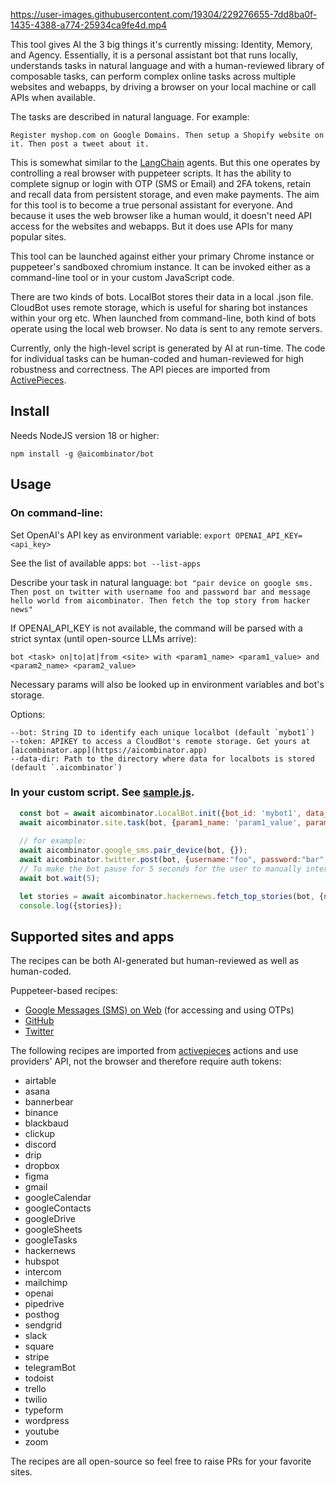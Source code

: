 

https://user-images.githubusercontent.com/19304/229276655-7dd8ba0f-1435-4388-a774-25934ca9fe4d.mp4



This tool gives AI the 3 big things it's currently missing: Identity, Memory, and Agency. Essentially, it is a personal assistant bot that runs locally, understands tasks in natural language and with a human-reviewed library of composable tasks, can perform complex online tasks across multiple websites and webapps, by driving a browser on your local machine or call APIs when available.

The tasks are described in natural language. For example: 

`Register myshop.com on Google Domains. Then setup a Shopify website on it. Then post a tweet about it.` 

This is somewhat similar to the [LangChain](https://langchain.com/) agents. But this one operates by controlling a real browser with puppeteer scripts. It has the ability to complete signup or login with OTP (SMS or Email) and 2FA tokens, retain and recall data from persistent storage, and even make payments. The aim for this tool is to become a true personal assistant for everyone. And because it uses the web browser like a human would, it doesn't need API access for the websites and webapps. But it does use APIs for many popular sites.

This tool can be launched against either your primary Chrome instance or puppeteer's sandboxed chromium instance. It can be invoked either as a command-line tool or in your custom JavaScript code.

There are two kinds of bots. LocalBot stores their data in a local .json file. CloudBot uses remote storage, which is useful for sharing bot instances within your org etc. When launched from command-line, both kind of bots operate using the local web browser. No data is sent to any remote servers.

Currently, only the high-level script is generated by AI at run-time. The code for individual tasks can be human-coded and human-reviewed for high robustness and correctness. The API pieces are imported from [ActivePieces](https://github.com/activepieces/activepieces).

## Install

Needs NodeJS version 18 or higher:

`npm install -g @aicombinator/bot`

## Usage

### On command-line:

Set OpenAI's API key as environment variable:
`export OPENAI_API_KEY=<api_key>`

See the list of available apps:
`bot --list-apps`

Describe your task in natural language:
`bot "pair device on google sms. Then post on twitter with username foo and password bar and message hello world from aicombinator. Then fetch the top story from hacker news"`

If OPENAI_API_KEY is not available, the command will be parsed with a strict syntax (until open-source LLMs arrive):

`bot <task> on|to|at|from <site> with <param1_name> <param1_value> and <param2_name> <param2_value>`

Necessary params will also be looked up in environment variables and bot's storage.

Options:
```
--bot: String ID to identify each unique localbot (default `mybot1`)
--token: APIKEY to access a CloudBot's remote storage. Get yours at [aicombinator.app](https://aicombinator.app)
--data-dir: Path to the directory where data for localbots is stored (default `.aicombinator`)
```

### In your custom script. See [sample.js](sample.js).

```js
  const bot = await aicombinator.LocalBot.init({bot_id: 'mybot1', data_dir: null});
  await aicombinator.site.task(bot, {param1_name: 'param1_value', param2_name: 'param2_value'})
  
  // for example:
  await aicombinator.google_sms.pair_device(bot, {});
  await aicombinator.twitter.post(bot, {username:"foo", password:"bar", message: 'Hello world from aicombinator'});
  // To make the bot pause for 5 seconds for the user to manually intervene (for eg: solving captcha):
  await bot.wait(5);

  let stories = await aicombinator.hackernews.fetch_top_stories(bot, {number_of_stories: 1});
  console.log({stories});
```

## Supported sites and apps

The recipes can be both AI-generated but human-reviewed as well as human-coded.

Puppeteer-based recipes:

- [Google Messages (SMS) on Web](google_sms.js) (for accessing and using OTPs)
- [GitHub](github.js)
- [Twitter](twitter.js)

The following recipes are imported from [activepieces](https://github.com/activepieces/activepieces/tree/main/packages/pieces) actions and use providers' API, not the browser and therefore require auth tokens:

- airtable
- asana
- bannerbear
- binance
- blackbaud
- clickup
- discord
- drip
- dropbox
- figma
- gmail
- googleCalendar
- googleContacts
- googleDrive
- googleSheets
- googleTasks
- hackernews
- hubspot
- intercom
- mailchimp
- openai
- pipedrive
- posthog
- sendgrid
- slack
- square
- stripe
- telegramBot
- todoist
- trello
- twilio
- typeform
- wordpress
- youtube
- zoom

The recipes are all open-source so feel free to raise PRs for your favorite sites.
